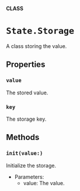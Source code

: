 **CLASS**

# `State.Storage`

A class storing the value.

## Properties
### `value`

The stored value.

### `key`

The storage key.

## Methods
### `init(value:)`

Initialize the storage.
- Parameters:
    - value: The value.
